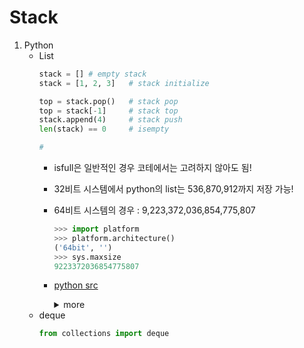 # Stack
1. Python
    * List
        ```py
        stack = [] # empty stack
        stack = [1, 2, 3]   # stack initialize

        top = stack.pop()   # stack pop
        top = stack[-1]     # stack top
        stack.append(4)     # stack push
        len(stack) == 0     # isempty
        
        # 
        ```
        * isfull은 일반적인 경우 코테에서는 고려하지 않아도 됨!
        * 32비트 시스템에서 python의 list는 536,870,912까지 저장 가능!
        * 64비트 시스템의 경우 : 9,223,372,036,854,775,807
            ```py
            >>> import platform
            >>> platform.architecture()
            ('64bit', '')
            >>> sys.maxsize
            9223372036854775807
            ```
        * [python src](https://svn.python.org/projects/python/trunk/Objects/listobject.c?revision=69227&view=markup)
          <details>
            <summary>more</summary>

            ```cpp
            /* Ensure enough temp memory for 'need' array slots is available.
            * Returns 0 on success and -1 if the memory can't be gotten.
            */
            static int
            merge_getmem(MergeState *ms, Py_ssize_t need)
            {
                assert(ms != NULL);
                if (need <= ms->alloced)
                    return 0;
                /* Don't realloc!  That can cost cycles to copy the old data, but
                * we don't care what's in the block.
                */
                merge_freemem(ms);

                /* 
                 * 여기 코드에 최대 할당 가능한 사이즈가 나옴!
                 * (size_t)need > PY_SSIZE_T_MAX / sizeof(PyObject*)
                 * 
                 * in <pyport.h>
                 * Largest positive value of type Py_ssize_t.
                 * #define PY_SSIZE_T_MAX ((Py_ssize_t)(((size_t)-1)>>1))
                 * 
                 */
                 
                if ((size_t)need > PY_SSIZE_T_MAX / sizeof(PyObject*)) {
                    PyErr_NoMemory();
                    return -1;
                }
                ms->a = (PyObject **)PyMem_Malloc(need * sizeof(PyObject*));
                if (ms->a) {
                    ms->alloced = need;
                    return 0;
                }
                PyErr_NoMemory();
                merge_freemem(ms);          /* reset to sane state */
                return -1;
            }
            ```
          </details>
    * deque
        ```py
        from collections import deque
        ```
